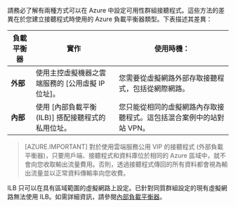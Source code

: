 請務必了解有兩種方式可以在 Azure 中設定可用性群組接聽程式。這些方法的差異在於您建立接聽程式時使用的 Azure 負載平衡器類型。下表描述其差異：

| 負載平衡器 | 實作 | 使用時機： |
| ------------- | -------------- | ----------- |
| **外部** | 使用主控虛擬機器之雲端服務的 [公用虛擬 IP 位址]。 | 您需要從虛擬網路外部存取接聽程式，包括從網際網路。 |
| **內部** | 使用 [內部負載平衡 (ILB)] 搭配接聽程式的私用位址。 | 您只能從相同的虛擬網路內存取接聽程式。這包括混合案例中的站對站 VPN。 |

>[AZURE.IMPORTANT] 對於使用雲端服務公用 VIP 的接聽程式 (外部負載平衡器)，只要用戶端、接聽程式和資料庫位於相同的 Azure 區域中，就不會向您收取輸出流量費用。否則，透過接聽程式傳回的所有資料都會視為輸出流量並以正常資料傳輸率向您收費。

ILB 只可以在具有區域範圍的虛擬網路上設定。已針對同質群組設定的現有虛擬網路無法使用 ILB。如需詳細資訊，請參閱[內部負載平衡器](../articles/load-balancer/load-balancer-internal-overview.md)。

